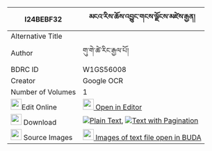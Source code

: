 |I24BEBF32|མངའ་རིས་ཆོས་འབྱུང་གངས་ལྗོངས་མཛེས་རྒྱན། 
| --- | --- 
|Alternative Title |
|Author| གུ་གེ་ཚེ་རིང་རྒྱལ་པོ།
|BDRC ID | W1GS56008
|Creator | Google OCR
|Number of Volumes| 1
|<img width="25" src="https://img.icons8.com/color/25/000000/edit-property.png">Edit Online| [<img width="25" src="https://avatars.githubusercontent.com/u/45091458?s=200&v=4"> Open in Editor](http://editor.openpecha.org/I24BEBF32)
|<img width="25" src="https://img.icons8.com/fluent/48/000000/download-2.png"/>  Download | [![](https://img.icons8.com/color/20/000000/txt.png)Plain Text](https://github.com/Openpecha/I24BEBF32/releases/download/v1/ngari_chojung_gangjong_dze_gye_plain_I24BEBF32.zip), [![](https://img.icons8.com/color/20/000000/txt.png)Text with Pagination](https://github.com/Openpecha/I24BEBF32/releases/download/v1/ngari_chojung_gangjong_dze_gye_pages_I24BEBF32.zip)
|<img width="25" src="https://img.icons8.com/plasticine/100/000000/pictures-folder.png"/>  Source Images | [<img width="25" src="https://library.bdrc.io/icons/BUDA-small.svg"> Images of text file open in BUDA](https://library.bdrc.io/show/bdr:W1GS56008)
